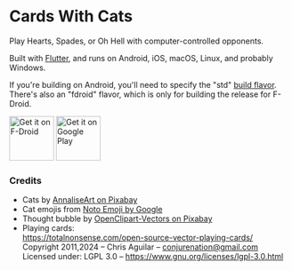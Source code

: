 # Cards With Cats

Play Hearts, Spades, or Oh Hell with computer-controlled opponents.

Built with [Flutter](https://flutter.dev), and runs on Android, iOS, macOS, Linux, and probably Windows.

If you're building on Android, you'll need to specify the "std" [build flavor](https://flutter.dev/docs/deployment/flavors). There's also an "fdroid" flavor, which is only for building the release for F-Droid.

[<img src="https://fdroid.gitlab.io/artwork/badge/get-it-on.png"
     alt="Get it on F-Droid"
     height="80">](https://f-droid.org/packages/com.dozingcatsoftware.cardswithcats/)
[<img src="https://play.google.com/intl/en_us/badges/images/generic/en-play-badge.png"
     alt="Get it on Google Play"
     height="80">](https://play.google.com/store/apps/details?id=com.dozingcatsoftware.cardswithcats)

### Credits
- Cats by [AnnaliseArt on Pixabay](https://pixabay.com/illustrations/cats-hanging-cats-kitty-cat-paw-3611310/)
- Cat emojis from [Noto Emoji by Google](https://github.com/googlefonts/noto-emoji/)
- Thought bubble by [OpenClipart-Vectors on Pixabay](https://pixabay.com/vectors/balloon-bubble-speech-thought-150981/)
- Playing cards: \
https://totalnonsense.com/open-source-vector-playing-cards/ \
Copyright 2011,2024 – Chris Aguilar – conjurenation@gmail.com \
Licensed under: LGPL 3.0 – https://www.gnu.org/licenses/lgpl-3.0.html

